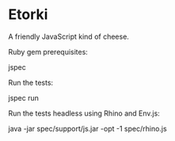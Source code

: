 
# Etorki

A friendly JavaScript kind of cheese.

Ruby gem prerequisites:

  jspec
  
Run the tests:

  jspec run

Run the tests headless using Rhino and Env.js:

  java -jar spec/support/js.jar -opt -1 spec/rhino.js

